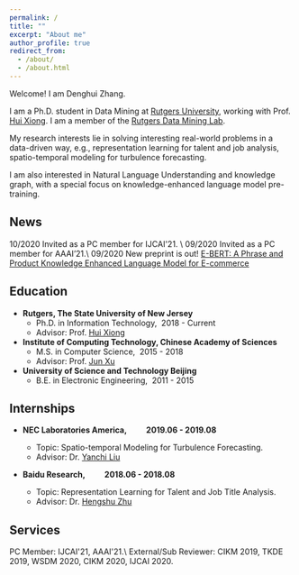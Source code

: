 ```yaml
---
permalink: /
title: ""
excerpt: "About me"
author_profile: true
redirect_from: 
  - /about/
  - /about.html
---
```


Welcome! I am Denghui Zhang.

I am a Ph.D. student in Data Mining at [Rutgers University](https://www.rutgers.edu/), working with Prof. [Hui Xiong](https://scholar.google.com.hk/citations?hl=zh-CN&user=cVDF1tkAAAAJ&view_op=list_works&sortby=pubdate). I am a member of the [Rutgers Data Mining Lab](http://datamining.rutgers.edu/CDMBA/). 
<!-- Prior to UIUC, I got my master's degree from [Institute of Computing Technology](http://www.ict.ac.cn/), [Chinese Academy of Sciences](http://www.cas.cn/) in 2018, and received my bachelor's degree from [University of Science and Technology Beijing](http://www.ustb.edu.cn/index.asp) with Beijing Outstanding Undergraduate Award in 2015. -->
<!-- My research interests lie in the general area of Natural Language Processing, with a special focus on multimedia knowledge extraction and knowledge-aware generation. -->
My research interests lie in solving interesting real-world problems in a data-driven way, e.g., representation learning for talent and job analysis, spatio-temporal modeling for turbulence forecasting.
<!-- More recently, I work on Natural Language Understanding, with a special focus on knowledge-enhanced language model pre-training. -->
I am also interested in Natural Language Understanding and knowledge graph, with a special focus on knowledge-enhanced language model pre-training.


News
------
10/2020 Invited as a PC member for IJCAI'21. \\
09/2020 Invited as a PC member for AAAI’21.\\
09/2020 New preprint is out! [E-BERT: A Phrase and Product Knowledge Enhanced Language Model for E-commerce](https://arxiv.org/pdf/2009.02835.pdf)

Education
------
<!-- ### Education -->
  * **Rutgers, The State University of New Jersey**
    * Ph.D. in Information Technology, &nbsp;2018 - Current
    * Advisor: Prof. [Hui Xiong](http://datamining.rutgers.edu/) 
  * **Institute of Computing Technology, Chinese Academy of Sciences**
    * M.S. in Computer Science, &nbsp;2015 - 2018
    * Advisor: Prof. [Jun Xu](https://scholar.google.com/citations?user=su14mcEAAAAJ&hl=enl) 
  * **University of Science and Technology Beijing**
    * B.E. in Electronic Engineering, &nbsp;2011 - 2015
    <!-- * Beijing Outstanding Undergraduate Award (Top 2%) -->

<!-- Publications
------ -->


<!--Experience
------
  * **08/2018 - 08/2019, Rensselaer Polytechnic Institute**
    * Research Assistant at [Blender Lab](http://blender.cs.illinois.edu/index.html)
    * Advisor: Prof. [Heng Ji](http://blender.cs.illinois.edu/hengji.html)
    * Focus: Multimedia Information Extraction and Generation
  * **05/2014 - 07/2018, Institute of Computing Technology, Chinese Academy of Sciences**
    * Research Assistant at [CAS Key Lab of Network Data Science and Technology](http://www.bigdatalab.ac.cn/lab/lab/english)
    * Advisor: Prof. [Yuanzhuo Wang](http://sourcedb.ict.cas.cn/cn/jssrck/201011/t20101122_3025790.html)
    * Focus: Knowledge Base Construction and Completion (Link Prediction)-->


Internships
------
* **NEC Laboratories America,    &emsp;&emsp;    2019.06 - 2019.08**
    * Topic: Spatio-temporal Modeling for Turbulence Forecasting.
    * Advisor: Dr. [Yanchi Liu](https://scholar.google.com.hk/citations?hl=zh-CN&user=faLmr-YAAAAJ&view_op=list_works&sortby=pubdate) 

* **Baidu Research,       &emsp;&emsp;    2018.06 - 2018.08**
    * Topic: Representation Learning for Talent and Job Title Analysis.
    * Advisor: Dr. [Hengshu Zhu](http://www.zhuhengshu.com/) 

Services
------
PC Member: IJCAI'21, AAAI'21.\\
External/Sub Reviewer:  CIKM 2019, TKDE 2019, WSDM 2020, CIKM 2020, IJCAI 2020.




